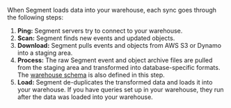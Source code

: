When Segment loads data into your warehouse, each sync goes through the following steps:
1. **Ping:** Segment servers try to connect to your warehouse. 
2. **Scan:** Segment finds new events and updated objects. 
3. **Download:** Segment pulls events and objects from AWS S3 or Dynamo into a staging area.
4. **Process:** The raw Segment event and object archive files are pulled from the staging area and transformed into database-specific formats. The [warehouse schema](schema/) is also defined in this step. 
5. **Load:** Segment de-duplicates the transformed data and loads it into your warehouse. If you have queries set up in your warehouse, they run after the data was loaded into your warehouse. 